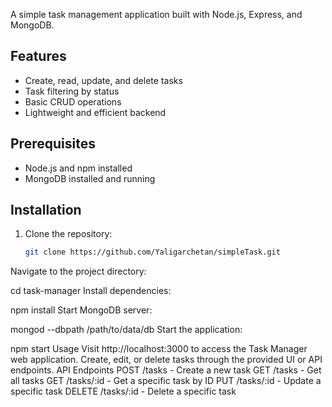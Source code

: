A simple task management application built with Node.js, Express, and MongoDB.

## Features

- Create, read, update, and delete tasks
- Task filtering by status
- Basic CRUD operations
- Lightweight and efficient backend

## Prerequisites

- Node.js and npm installed
- MongoDB installed and running

## Installation

1. Clone the repository:
   ```bash
   git clone https://github.com/Yaligarchetan/simpleTask.git
Navigate to the project directory:


cd task-manager
Install dependencies:


npm install
Start MongoDB server:


mongod --dbpath /path/to/data/db
Start the application:


npm start
Usage
Visit http://localhost:3000 to access the Task Manager web application.
Create, edit, or delete tasks through the provided UI or API endpoints.
API Endpoints
POST /tasks - Create a new task
GET /tasks - Get all tasks
GET /tasks/:id - Get a specific task by ID
PUT /tasks/:id - Update a specific task
DELETE /tasks/:id - Delete a specific task
